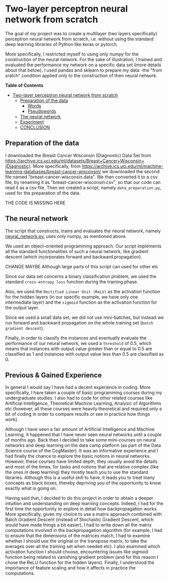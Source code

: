 Two-layer perceptron neural network from scratch
===========================

The goal of my project was to create a multilayer (two layers specifically) perceptron neural network from scratch, i.e. without using the standard deep learning libraries of Python like keras or pytorch.

More specifically, I restricted myself to using only numpy for the construction of the neural network. For the sake of illustration, I trained and evaluated the performance my network on a specific data set (more details about that below). I used pandas and sklearn to prepare my data -the "from sratch" condition applied only to the construction of then neural network.

<!-- markdown-toc start - Don't edit this section. Run M-x markdown-toc-refresh-toc -->
**Table of Contents**

- [Two-layer perceptron neural network from scratch](#two-layer-perceptron-neural-network-from-scratch)
    - [Preparation of the data](#preparation-of-the-data)
        - [Words](#words)
        - [Pseudowords](#pseudowords)
    - [The neural network](#the-neural-network)
    - [Experiment](#experiment)
    - [CONCLUSION](#conclusion)

<!-- markdown-toc end -->


## Preparation of the data

I downloaded the Breast Cancer Wisconsin (Diagnostic) Data Set from <https://archive.ics.uci.edu/ml/datasets/Breast+Cancer+Wisconsin+(Diagnostic)>. More specifically, from 
<https://archive.ics.uci.edu/ml/machine-learning-databases/breast-cancer-wisconsin/> we downloaded the second file named "breast-cancer-wisconsin.data". We then converted it to a csv file, by renaming it as "breast-cancer-wisconsin.csv", so that our code can read it as a csv file. Then we created a script, namely `data_preparation.py`, used for the preparation of the data. 

THE CODE IS MISSING HERE




## The neural network

The script that constructs, trains and evaluates the neural network, namely [neural_network.py](neural_network.py), uses only numpy, as mentioned above. 

We used an object-oriented programming approach. Our script implements all the standard functionalities of such a neural network, like gradient descent (which incorporates forward and backward propagation). 

CHANGE MAYBE Although large parts of this script can used for other etc

Since our data set concerns a binary classification problem, we used the standard `cross-entropy loss` function during the training phase.

Also, we used the `Rectified Linear Unit (ReLU)` as the activation function for the hidden layers (in our specific example, we have only one intermediate layer) and the `sigmoid` function as the activation function for the output layer.

Since we used a small data set, we did not use mini-batches, but instead we run forward and backward propagation on the whole training set (`batch gradient descent`).

Finally, in order to classify the instances and eventually evaluate the performance of our neural network, we used a `threshold` of 0.5, which means that instances with output value greater than or equal to 0.5 are classified as 1 and instances with output value less than 0.5 are classified as 0.  



## Previous & Gained Experience

In general I would say I have had a decent experience in coding. More specifically, I have taken a couple of basic programming courses during my undergraduate studies. I also had to code for other related courses like Artificial Intelligence, Theoretical Machine Learning, Analysic of Algorithms etc (however, all these courses were heavily theoretical and required only a bit of coding in order to compare results or see in practice how things work). 

Although I have seen a fair amount of Artificial Intelligence and Machine Learning, it happened that I have never seen neural networks until a couple of months ago. Back then I decided to take some mini-courses on neural networks and deep learning on the data camp platform (as part of the Data Science course of the CogMaster). It was an informative experience and I had finally the chance to explore the basic notions in neural networks. However, these courses have limited depth, they usually avoid the details and most of the times, for tasks and notions that are relative complex (like the ones in deep learning) they mostly teach you to use the standard libraries. Although this is a useful skill to have, it leads you to treat many concepts as black boxes, thereby depriving you of the opportunity to know exactly what is going on. 

Having said that, I decided to do this project in order to obtain a deeper intuition and understanding on deep learning concepts. Indeed, I had for the first time the opportunity to explore in detail how backpropagation works. More specifically, given my choice to use a matrix approach combined with Batch Gradient Descent (instead of Stochastic Gradient Descent, which would have made things a bit easier), I had to write down all the matrix computations involved in the backpropagation algorithm (for example, I had to ensure that the dimensions of the matrices match, I had to examine whether I should use the original or the transpose matrix, to take the averages over all the training set when needed etc). I also examined which activation function I should choose, encountering issues like sigmoid function being related to vanishing gradient problem (and for this reason I chose the ReLU function for the hidden layers). Finally, I understood the importance of feature scaling and how it affects in practice the computations. 




